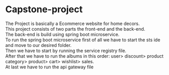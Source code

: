 # Capstone-project

The Project is basically a Ecommerce website for home decors.</br>
This project consists of two parts the front-end and the back-end.</br>
The back-end is build using spring boot microservice.</br>
To run the spring boot microservice first of all we have to start the sts ide and move to our desired folder.</br>
Then we have to start by running the service registry file.</br>
After that we have to run the albums in this order: user> discount> product category> product> cart> wishlist> sales.</br>
At last we have to run the api gateway file
